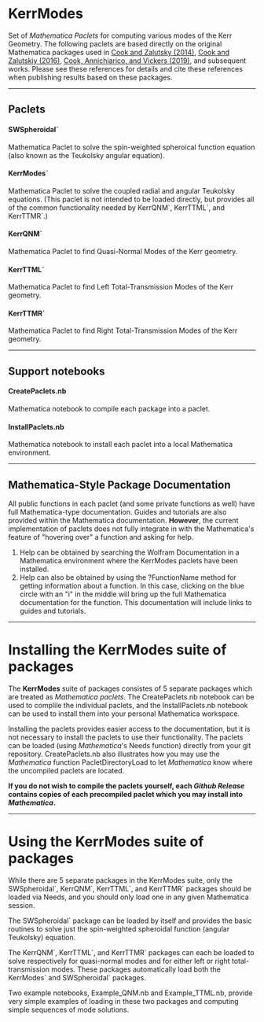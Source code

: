 # KerrModes
Set of *Mathematica Paclets* for computing various modes of the Kerr Geometry.
The following paclets are based directly on the original Mathematica packages used in [Cook and Zalutsky (2014)](https://journals.aps.org/prd/abstract/10.1103/PhysRevD.90.124021), [Cook and Zalutskiy (2016)](https://journals.aps.org/prd/abstract/10.1103/PhysRevD.94.104074), [Cook, Annichiarico, and Vickers (2019)](https://journals.aps.org/prd/abstract/10.1103/PhysRevD.99.024008), and subsequent works.  Please see these references for details and cite these references when publishing results based on these packages.

---
## Paclets

#### SWSpheroidal\`
Mathematica Paclet to solve the spin-weighted spheroical function equation (also known as the Teukolsky angular equation).

#### KerrModes\`
Mathematica Paclet to solve the coupled radial and angular Teukolsky equations.  (This paclet is not intended to be loaded directly, but provides all of the common functionality needed by KerrQNM\`, KerrTTML\`, and KerrTTMR\`.)

#### KerrQNM\`
Mathematica Paclet to find Quasi-Normal Modes of the Kerr geometry.

#### KerrTTML\`
Mathematica Paclet to find Left Total-Transmission Modes of the Kerr geometry.

#### KerrTTMR\`
Mathematica Paclet to find Right Total-Transmission Modes of the Kerr geometry.

---
## Support notebooks

#### CreatePaclets.nb
Mathematica notebook to compile each package into a paclet.

#### InstallPaclets.nb
Mathematica notebook to install each paclet into a local Mathematica environment.

---
## Mathematica-Style Package Documentation

All public functions in each paclet (and some private functions as well) have full Mathematica-type documentation.  Guides and tutorials are also provided within the Mathematica documentation.  **However**, the current implementation of paclets does not fully integrate in with the Mathematica's feature of "hovering over" a function and asking for help.  
1) Help can be obtained by searching the Wolfram Documentation in a Mathematica environment where the KerrModes paclets have been installed.
2) Help can also be obtained by using the ?FunctionName method for getting information about a function.  In this case, clicking on the blue circle with an "i" in the middle will bring up the full Mathematica documentation for the function.  This documentation will include links to guides and tutorials.

---
# Installing the KerrModes suite of packages

The **KerrModes** suite of packages consistes of 5 separate packages which are treated as *Mathematica paclets*.  The CreatePaclets.nb notebook can be used to complile the individual paclets, and the InstallPaclets.nb notebook can be used to install them into your personal Mathematica workspace.

Installing the paclets provides easier access to the documentation, but it is not necessary to install the paclets to use their functionality.  The paclets can be loaded (using *Mathematica*'s Needs function) directly from your git repository.  CreatePaclets.nb also illustrates how you may use the *Mathematica* function PacletDirectoryLoad to let *Mathematica* know where the uncompiled paclets are located.

**If you do not wish to compile the paclets yourself, each *Github Release* contains copies of each precompiled paclet which you may install into *Mathematica*.**

---
# Using the KerrModes suite of packages

While there are 5 separate packages in the KerrModes suite, only the SWSpheroidal\`, KerrQNM\`, KerrTTML\`, and KerrTTMR\` packages should be loaded via Needs, and you should only load one in any given Mathematica session.

The SWSpheroidal\` package can be loaded by itself and provides the basic routines to solve just the spin-weighted spheroidal function (angular Teukolsky) equation.

The KerrQNM\`, KerrTTML\`, and KerrTTMR\` packages can each be loaded to solve respectively for quasi-normal modes and for either left or right total-transmission modes.  These packages automatically load both the KerrModes\` and SWSpheroidal\` packages.

Two example notebooks, Example_QNM.nb and Example_TTML.nb, provide very simple examples of loading in these two packages and computing simple sequences of mode solutions.
